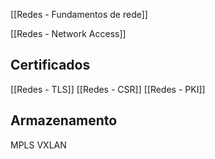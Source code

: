 [[Redes - Fundamentos de rede]]

[[Redes - Network Access]]

## Certificados
[[Redes - TLS]]
[[Redes - CSR]]
[[Redes - PKI]]

## Armazenamento

MPLS
VXLAN
